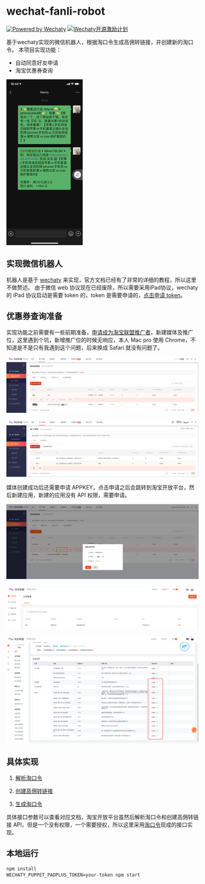 # wechat-fanli-robot
[![Powered by Wechaty](https://img.shields.io/badge/Powered%20By-Wechaty-green.svg)](https://github.com/chatie/wechaty)
[![Wechaty开源激励计划](https://img.shields.io/badge/Wechaty-开源激励计划-green.svg)](https://github.com/juzibot/Welcome/wiki/Everything-about-Wechaty)

基于wechaty实现的微信机器人，根据淘口令生成高佣转链接，并创建新的淘口令。
本项目实现功能：
- 自动同意好友申请
- 淘宝优惠券查询

![](docs/images/weixin.png)

## 实现微信机器人

机器人是基于 [wechaty](https://wechaty.js.org/v/zh/quick-start) 来实现，官方文档已经有了非常的详细的教程，所以这里不做赘述。
由于微信 web 协议现在已经废除，所以需要采用iPad协议，wechaty 的 iPad 协议启动是需要 token 的，token 是需要申请的，[点击申请 token](https://github.com/juzibot/Welcome/wiki/Everything-about-Wechaty)。

## 优惠券查询准备

实现功能之前需要有一些前期准备，[申请成为淘宝联盟推广者](https://mos.m.taobao.com/union/pub/site/help?spm=a219t.11817172.0.d8067a02d.55c56a15rIqGt3)，新建媒体及推广位，这里遇到个坑，新增推广位的时候无响应，本人 Mac pro 使用 Chrome，不知道是不是只有我遇到这个问题，后来换成 Safari 就没有问题了。

![](docs/images/meiti.png)

![](docs/images/tuiguang.png)

媒体创建成功后还需要申请 APPKEY，点击申请之后会跳转到淘宝开放平台，然后新建应用，新建的应用没有 API 权限，需要申请。

![](docs/images/appkey.png)

![](docs/images/yingyong.png)

![](docs/images/detail.png)

## 具体实现

1. [解析淘口令](https://www.taokouling.com/api/tkljm/)

2. [创建高佣转链接](https://www.taokouling.com/api/gyjk/)

3. [生成淘口令](https://open.taobao.com/api.htm?docId=31127&docType=2&scopeId=11655)

具体接口参数可以查看对应文档，淘宝开放平台虽然后解析淘口令和创建高佣转链接 API，但是一个没有权限，一个需要授权，所以这里采用[淘口令](https://www.taokouling.com/)现成的接口实现。

## 本地运行

```
npm install
WECHATY_PUPPET_PADPLUS_TOKEN=your-token npm start
```
